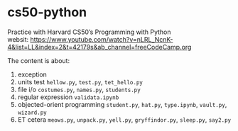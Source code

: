 # cs50-python
Practice with Harvard CS50’s Programming with Python  
websit: https://www.youtube.com/watch?v=nLRL_NcnK-4&list=LL&index=2&t=42179s&ab_channel=freeCodeCamp.org

The content is about: 
  1. exception
  2. units test `hellow.py`, `test.py`, `tet_hello.py`
  3. file i/o `costumes.py`, `names.py`, `students.py`
  4. regular expression `validata.ipynb`
  5. objected-orient programming `student.py`, `hat.py`, `type.ipynb`, `vault.py`, `wizard.py`
  6. ET cetera `meows.py`, `unpack.py`, `yell.py`, `gryffindor.py`, `sleep.py`, `say2.py`